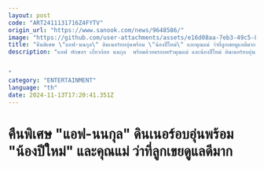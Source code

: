 ```yaml
---
layout: post
code: "ART2411131716Z4FYTV"
origin_url: "https://www.sanook.com/news/9648586/"
image: "https://github.com/user-attachments/assets/e16d08aa-7eb3-49c5-8d37-c8800a0fe0d0"
title: "คืนพิเศษ \"แอฟ-นนกุล\" ดินเนอร์อบอุ่นพร้อม \"น้องปีใหม่\" และคุณแม่ ว่าที่ลูกเขยดูแลดีมาก"
description: "แอฟ ทักษอร เกี่ยวก้อย นนกุล  พร้อมด้วยครอบครัวคุณแม่ และน้องปีใหม่ ดินเนอร์อบอุ่นมาก


"
category: "ENTERTAINMENT"
language: "th"
date: 2024-11-13T17:20:41.351Z
---
```


# คืนพิเศษ "แอฟ-นนกุล" ดินเนอร์อบอุ่นพร้อม "น้องปีใหม่" และคุณแม่ ว่าที่ลูกเขยดูแลดีมาก